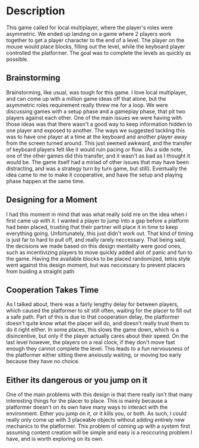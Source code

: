 # Description
This game called for local multiplayer, where the player's roles were asymmetric. We ended up landing on a game where 2 players work together to get a player character to the end of a level. The player on the mouse would place blocks, filling out the level, while the keyboard player controlled the platformer. The goal was to complete the levels as quickly as possible. 

## Brainstorming
Brainstorming, like usual, was tough for this game. I love local multiplayer, and can come up with a million game ideas off that alone, but the asymmetric roles requirement really threw me for a loop. We were discussing games with a setup phase and a gameplay phase, that pit two players against each other. One of the main issues we were having with those ideas was that there wasn't a good way to keep information hidden to one player and exposed to another. The ways we suggested tackling this was to have one player at a time at the keyboard and another player away from the screen turned around. This just seemed awkward, and the transfer of keyboard players felt like it would ruin pacing or flow. (As a side note, one of the other games did this transfer, and it wasn't as bad as I thought it would be. The game itself had a miriad of other issues that may have been distracting, and was a strategy turn by turn game, but still). Eventually the idea came to me to make it cooperative, and have the setup and playing phase happen at the same time. 
## Designing for a Moment
I had this moment in mind that was what really sold me on the idea when i first came up with it. I wanted a player to jump into a gap before a platform had been placed, trusting that their partner will place it in time to keep everything going. Unfortunately, this just didn't work out. That kind of timing is just far to hard to pull off, and really rarely neccessary. That being said, the decisions we made based on this design mentality were good ones, such as incentivizing players to move quickly added alot of panic and fun to the game. Having the available blocks to be placed randomized, tetris style went against this design moment, but was neccessary to prevent placers from buiding a straight path
## Cooperation Takes Time
As I talked about, there was a fairly lengthy delay for between players, which caused the platformer to sit still often, waiting for the placer to fill out a safe path. Part of this is due to that cooperation delay, the platformer doesn't quite know what the placer will do, and doesn't really trust them to do it right either. In some places, this slows the game down, which is a disincentive, but only if the player actually cares about their speed. On the last level however, the players on a real clock, if they don't move fast enough they cannot complete the level. This leads to a fun nervousness of the platformer either sitting there anxiously waiting, or moving too early because they have no choice.
## Either its dangerous or you jump on it
One of the main problems with this design is that there really isn't that many interesting things for the placer to place. This is mainly because a platformer doesn't on its own have many ways to interact with the environment. Either you jump on it, or it kills you, or both. As such, I could really only come up with 3 placeable objects without adding entirely new mechanics to the platformer. This problem of coming up with a system first assuming content creation will be simple and easy is a reoccuring problem I have, and is worth exploring on its own.